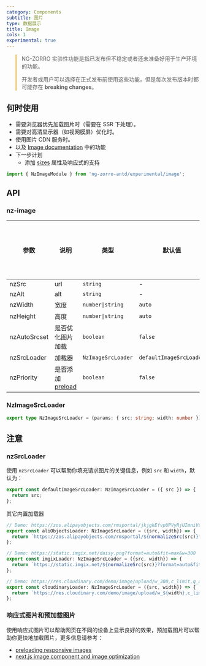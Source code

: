 ```yaml
---
category: Components
subtitle: 图片
type: 数据展示
title: Image
cols: 1
experimental: true
---
```


<blockquote style="border-color: #faad14;">
<p>NG-ZORRO 实验性功能是指已发布但不稳定或者还未准备好用于生产环境的功能。</p>
<p>开发者或用户可以选择在正式发布前使用这些功能，但是每次发布版本时都可能存在 <strong>breaking changes</strong>。</p>
</blockquote>

## 何时使用

- 需要浏览器优先加载图片时（需要在 SSR 下处理）。
- 需要对高清显示器（如视网膜屏）优化时。
- 使用图片 CDN 服务时。
- 以及 [Image documentation](/components/image) 中的功能
- 下一步计划
  * 添加 [sizes](https://developer.mozilla.org/en-US/docs/Web/HTML/Element/img#attr-sizes) 属性及响应式的支持

```ts
import { NzImageModule } from 'ng-zorro-antd/experimental/image';
```

## API

### nz-image

| 参数 | 说明 | 类型 | 默认值 | 支持全局配置  |
| --- | --- | --- | --- | --- |
|nzSrc | url | `string` | - | |
|nzAlt | alt | `string` | - | |
|nzWidth | 宽度 | `number\|string` | `auto` | |
|nzHeight | 高度 | `number\|string` | `auto` | |
|nzAutoSrcset | 是否优化图片加载 | `boolean` | `false` | ✅ |
|nzSrcLoader | 加载器 | `NzImageSrcLoader` | `defaultImageSrcLoader` | ✅ |
|nzPriority | 是否添加 [preload](https://developer.mozilla.org/en-US/docs/Web/HTML/Preloading_content) | `boolean` | `false` |  |

### NzImageSrcLoader

```ts
export type NzImageSrcLoader = (params: { src: string; width: number }) => string;
```

## 注意

### nzSrcLoader

使用 `nzSrcLoader` 可以帮助你填充请求图片的关键信息，例如 `src` 和 `width`，默认为：
```ts
export const defaultImageSrcLoader: NzImageSrcLoader = ({ src }) => {
  return src;
};
```
其它内置加载器
```ts
// Demo: https://zos.alipayobjects.com/rmsportal/jkjgkEfvpUPVyRjUImniVslZfWPnJuuZ.png?x-oss-process=image/resize,w_256
export const aliObjectsLoader: NzImageSrcLoader = ({src, width}) => {
  return `https://zos.alipayobjects.com/rmsportal/${normalizeSrc(src)}?x-oss-process=image/resize,w_${width}`;
};

// Demo: https://static.imgix.net/daisy.png?format=auto&fit=max&w=300
export const imgixLoader: NzImageSrcLoader = ({src, width}) => {
  return `https://static.imgix.net/${normalizeSrc(src)}?format=auto&fit=max&w=${width}`;
};

// Demo: https://res.cloudinary.com/demo/image/upload/w_300,c_limit,q_auto/turtles.jpg
export const cloudinaryLoader: NzImageSrcLoader = ({src, width}) => {
  return `https://res.cloudinary.com/demo/image/upload/w_${width},c_limit,q_auto/${normalizeSrc(src)}`;
};

```


### 响应式图片和预加载图片

使用响应式图片可以帮助网页在不同的设备上显示良好的效果，预加载图片可以帮助你更快地加载图片，更多信息请参考：
- [preloading responsive images](https://web.dev/preload-responsive-images/)
- [next.js image component and image optimization](https://nextjs.org/docs/basic-features/image-optimization)